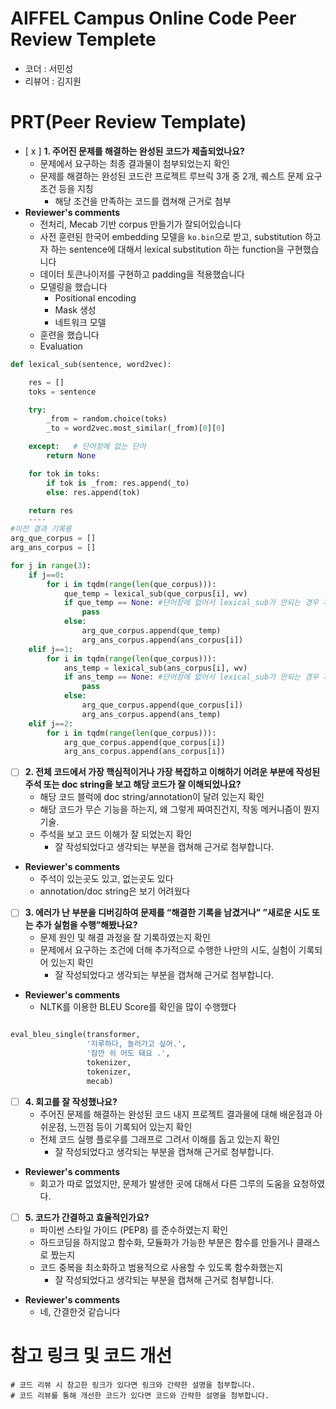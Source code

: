 # AIFFEL Campus Online Code Peer Review Templete
- 코더 : 서민성
- 리뷰어 : 김지원


# PRT(Peer Review Template)
- [ x ]  **1. 주어진 문제를 해결하는 완성된 코드가 제출되었나요?**
    - 문제에서 요구하는 최종 결과물이 첨부되었는지 확인
    - 문제를 해결하는 완성된 코드란 프로젝트 루브릭 3개 중 2개, 
    퀘스트 문제 요구조건 등을 지칭
        - 해당 조건을 만족하는 코드를 캡쳐해 근거로 첨부
- **Reviewer's comments**
    - 전처리, Mecab 기반 corpus 만들기가 잘되어있습니다 
    - 사전 훈련된 한국어 embedding 모델을 `ko.bin`으로 받고, substitution 하고자 하는 sentence에 대해서 lexical substitution 하는 function을 구현했습니다 
    - 데이터 토큰나이저를 구현하고 padding을 적용했습니다
    - 모델링을 했습니다 
        - Positional encoding 
        - Mask 생성
        - 네트워크 모델 
    - 훈련을 했습니다
    - Evaluation
        
```python
def lexical_sub(sentence, word2vec):

    res = []
    toks = sentence

    try:
        _from = random.choice(toks)
        _to = word2vec.most_similar(_from)[0][0]

    except:   # 단어장에 없는 단어
        return None

    for tok in toks:
        if tok is _from: res.append(_to)
        else: res.append(tok)

    return res
    ----
#이전 결과 기록용
arg_que_corpus = []
arg_ans_corpus = []

for j in range(3):
    if j==0:
        for i in tqdm(range(len(que_corpus))):
            que_temp = lexical_sub(que_corpus[i], wv)
            if que_temp == None: #단어장에 없어서 lexical_sub가 안되는 경우 제외 진행
                pass
            else:
                arg_que_corpus.append(que_temp)
                arg_ans_corpus.append(ans_corpus[i])
    elif j==1:
        for i in tqdm(range(len(que_corpus))):
            ans_temp = lexical_sub(ans_corpus[i], wv)
            if ans_temp == None: #단어장에 없어서 lexical_sub가 안되는 경우 제외 진행
                pass
            else:
                arg_que_corpus.append(que_corpus[i])
                arg_ans_corpus.append(ans_temp)
    elif j==2:
        for i in tqdm(range(len(que_corpus))):
            arg_que_corpus.append(que_corpus[i])
            arg_ans_corpus.append(ans_corpus[i])
```
    
- [ ]  **2. 전체 코드에서 가장 핵심적이거나 가장 복잡하고 이해하기 어려운 부분에 작성된 
주석 또는 doc string을 보고 해당 코드가 잘 이해되었나요?**
    - 해당 코드 블럭에 doc string/annotation이 달려 있는지 확인
    - 해당 코드가 무슨 기능을 하는지, 왜 그렇게 짜여진건지, 작동 메커니즘이 뭔지 기술.
    - 주석을 보고 코드 이해가 잘 되었는지 확인
        - 잘 작성되었다고 생각되는 부분을 캡쳐해 근거로 첨부합니다.
- **Reviewer's comments**
    - 주석이 있는곳도 있고, 없는곳도 있다 
    - annotation/doc string은 보기 어려웠다
        
- [ ]  **3. 에러가 난 부분을 디버깅하여 문제를 “해결한 기록을 남겼거나” 
”새로운 시도 또는 추가 실험을 수행”해봤나요?**
    - 문제 원인 및 해결 과정을 잘 기록하였는지 확인
    - 문제에서 요구하는 조건에 더해 추가적으로 수행한 나만의 시도, 
    실험이 기록되어 있는지 확인
        - 잘 작성되었다고 생각되는 부분을 캡쳐해 근거로 첨부합니다.
- **Reviewer's comments**
    - NLTK를 이용한 BLEU Score를 확인을 많이 수행했다 
```python

eval_bleu_single(transformer, 
                 '지루하다, 놀러가고 싶어.', 
                 '잠깐 쉬 어도 돼요 .', 
                 tokenizer,
                 tokenizer,
                 mecab)
```
        
- [ ]  **4. 회고를 잘 작성했나요?**
    - 주어진 문제를 해결하는 완성된 코드 내지 프로젝트 결과물에 대해
    배운점과 아쉬운점, 느낀점 등이 기록되어 있는지 확인
    - 전체 코드 실행 플로우를 그래프로 그려서 이해를 돕고 있는지 확인
        - 잘 작성되었다고 생각되는 부분을 캡쳐해 근거로 첨부합니다.
- **Reviewer's comments**
    - 회고가 따로 없었지만, 문제가 발생한 곳에 대해서 다른 그루의 도움을 요청하였다.
    
- [ ]  **5. 코드가 간결하고 효율적인가요?**
    - 파이썬 스타일 가이드 (PEP8) 를 준수하였는지 확인
    - 하드코딩을 하지않고 함수화, 모듈화가 가능한 부분은 함수를 만들거나 클래스로 짰는지
    - 코드 중복을 최소화하고 범용적으로 사용할 수 있도록 함수화했는지
        - 잘 작성되었다고 생각되는 부분을 캡쳐해 근거로 첨부합니다.
- **Reviewer's comments**
    - 네, 간결한것 같습니다


# 참고 링크 및 코드 개선
```
# 코드 리뷰 시 참고한 링크가 있다면 링크와 간략한 설명을 첨부합니다.
# 코드 리뷰를 통해 개선한 코드가 있다면 코드와 간략한 설명을 첨부합니다.
```
